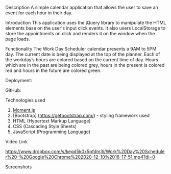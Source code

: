 Description
A simple calendar application that allows the user to save an event for each hour in their day.

Introduction
This application uses the jQuery library to manipulate the HTML elements base on the user's input click events. It also users LocalStorage to store the appointments on click and renders it on the window when the page loads.

Functionality
The Work Day Scheduler calendar presents a 9AM to 5PM day. The current date is being displayed at the top of the planner. Each of the workday’s hours are colored based on the current time of day. Hours which are in the past are being colored grey, hours in the present is colored red and hours in the future are colored green.

Deployment:

GitHub:

Technologies used
1.	[Moment.js](https://momentjs.com/) 
2.	[Bootstrap] (https://getbootstrap.com/) - styling framework used
3.	HTML (Hypertext Markup Language)
4.	CSS (Cascading Style Sheets)
5.	JavaScript (Programming Language)

Video Link

https://www.dropbox.com/s/kegd5k0x5pfdm3i/Work%20Day%20Scheduler%20-%20Google%20Chrome%202020-12-10%2016-17-51.mp4?dl=0

Screenshots
